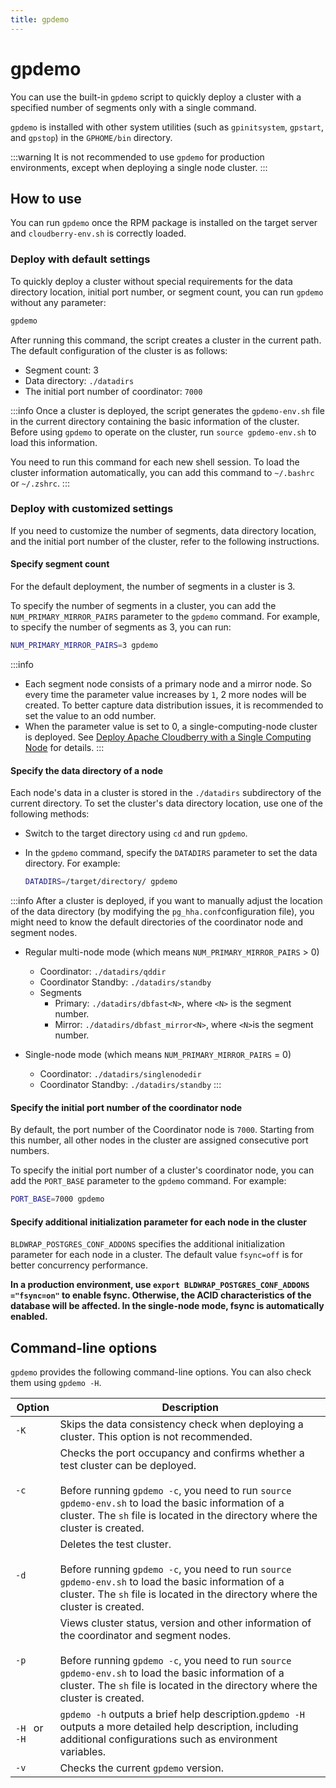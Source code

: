 ```yaml
---
title: gpdemo
---
```


# gpdemo

You can use the built-in `gpdemo` script to quickly deploy a cluster with a specified number of segments only with a single command.

`gpdemo` is installed with other system utilities (such as `gpinitsystem`, `gpstart`, and `gpstop`) in the  `GPHOME/bin` directory.

:::warning
It is not recommended to use `gpdemo` for production environments, except when deploying a single node cluster.
:::

## How to use

You can run `gpdemo` once the RPM package is installed on the target server and `cloudberry-env.sh` is correctly loaded.

### Deploy with default settings

To quickly deploy a cluster without special requirements for the data directory location, initial port number, or segment count, you can run `gpdemo` without any parameter:

```bash
gpdemo
```

After running this command, the script creates a cluster in the current path. The default configuration of the cluster is as follows:

- Segment count: 3
- Data directory: `./datadirs`
- The initial port number of coordinator: `7000`

:::info
Once a cluster is deployed, the script generates the `gpdemo-env.sh` file in the current directory containing the basic information of the cluster. Before using `gpdemo` to operate on the cluster, run `source gpdemo-env.sh` to load this information.

You need to run this command for each new shell session. To load the cluster information automatically, you can add this command to `~/.bashrc` or  `~/.zshrc`.
:::

### Deploy with customized settings

If you need to customize the number of segments, data directory location, and the initial port number of the cluster, refer to the following instructions.

#### Specify segment count

For the default deployment, the number of segments in a cluster is 3.

To specify the number of segments in a cluster, you can add the `NUM_PRIMARY_MIRROR_PAIRS` parameter to the `gpdemo` command. For example, to specify the number of segments as 3, you can run:

```bash
NUM_PRIMARY_MIRROR_PAIRS=3 gpdemo
```

:::info
- Each segment node consists of a primary node and a mirror node. So every time the parameter value increases by `1`, 2 more nodes will be created. To better capture data distribution issues, it is recommended to set the value to an odd number.
- When the parameter value is set to 0, a single-computing-node cluster is deployed. See [Deploy Apache Cloudberry with a Single Computing Node](/docs/deploy-cbdb-with-single-node.md) for details.
:::

#### Specify the data directory of a node

Each node's data in a cluster is stored in the `./datadirs` subdirectory of the current directory. To set the cluster's data directory location, use one of the following methods:

- Switch to the target directory using `cd` and run `gpdemo`.
- In the `gpdemo` command, specify the `DATADIRS` parameter to set the data directory. For example:

    ```bash
    DATADIRS=/target/directory/ gpdemo
    ```

:::info
After a cluster is deployed, if you want to manually adjust the location of the data directory (by modifying the `pg_hha.conf`configuration file), you might need to know the default directories of the coordinator node and segment nodes.

- Regular multi-node mode (which means `NUM_PRIMARY_MIRROR_PAIRS` >  0)
    - Coordinator: `./datadirs/qddir`
    - Coordinator Standby: `./datadirs/standby`
    - Segments
        - Primary: `./datadirs/dbfast<N>`, where `<N>` is the segment number.
        - Mirror: `./datadirs/dbfast_mirror<N>`, where `<N>`is the segment number.

- Single-node mode (which means `NUM_PRIMARY_MIRROR_PAIRS` =  0)
    - Coordinator: `./datadirs/singlenodedir`
    - Coordinator Standby: `./datadirs/standby`
:::

#### Specify the initial port number of the coordinator node

By default, the port number of the Coordinator node is `7000`. Starting from this number, all other nodes in the cluster are assigned consecutive port numbers.

To specify the initial port number of a cluster's coordinator node, you can add the `PORT_BASE` parameter to the `gpdemo` command. For example:

```bash
PORT_BASE=7000 gpdemo
```

#### Specify additional initialization parameter for each node in the cluster

`BLDWRAP_POSTGRES_CONF_ADDONS` specifies the additional initialization parameter for each node in a cluster. The default value `fsync=off` is for better concurrency performance.

**In a production environment, use `export BLDWRAP_POSTGRES_CONF_ADDONS ="fsync=on"` to enable fsync.  Otherwise, the ACID  characteristics of the database will be affected. In the single-node mode, fsync is automatically enabled.**

## Command-line options

`gpdemo` provides the following command-line options. You can also check them using `gpdemo -H`.

| Option       | Description                                                                                                                                                                                                                                                                       |
| ------------ | --------------------------------------------------------------------------------------------------------------------------------------------------------------------------------------------------------------------------------------------------------------------------------- |
| `-K`         | Skips the data consistency check when deploying a cluster. This option is not recommended.                                                                                                                                                                                        |
| `-c`         | Checks the port occupancy and confirms whether a test cluster can be deployed.<br /><br />Before running `gpdemo -c`, you need to run `source gpdemo-env.sh` to load the basic information of a cluster. The `sh` file is located in the directory where the cluster is created.            |
| `-d`         | Deletes the test cluster.<br /><br />Before running `gpdemo -c`, you need to run `source gpdemo-env.sh` to load the basic information of a cluster. The `sh` file is located in the directory where the cluster is created.                                                                 |
| `-p`         | Views cluster status, version and other information of the coordinator and segment nodes.<br /><br />Before running `gpdemo -c`, you need to run `source gpdemo-env.sh` to load the basic information of a cluster. The `sh` file is located in the directory where the cluster is created. |
| `-H ` or `-H` | `gpdemo -h` outputs a brief help description.`gpdemo -H` outputs a more detailed help description, including additional configurations such as environment variables.                                                                                                             |
| `-v`         | Checks the current `gpdemo` version.                                                                                                                                                                                                                                              |